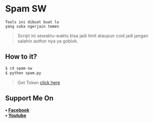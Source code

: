 # Spam SW
```
Tools ini dibuat buat lu
yang suka ngerjain temen
```
> Script ini sewaktu-waktu bisa jadi limit ataupun coid jadi jangan salahin author nya ya goblok.
## How to it?
```python
$ cd spam-sw
$ python spam.py
```
> Get Token [click here](https://bit.ly/TokenSpamScw)
## Support Me On
<b>• [Facebook](https://m.facebook.com/profile.php?id=100067169986198)</b>
<br>
<b>• [Youtube](https://youtube.com/channel/UCjrt7OxjceFJJWFglczYmaw)</b>
</br>
